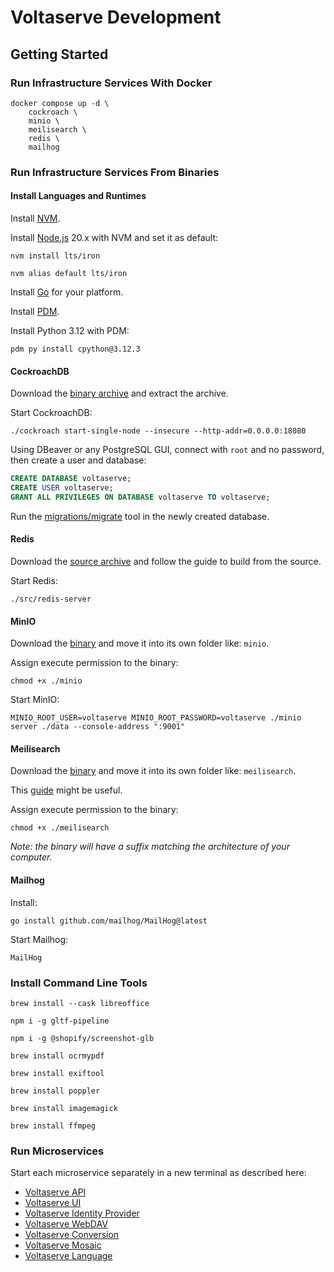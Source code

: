 # Voltaserve Development

## Getting Started

### Run Infrastructure Services With Docker

```shell
docker compose up -d \
    cockroach \
    minio \
    meilisearch \
    redis \
    mailhog
```

### Run Infrastructure Services From Binaries

#### Install Languages and Runtimes

Install [NVM](https://github.com/nvm-sh/nvm?tab=readme-ov-file#installing-and-updating).

Install [Node.js](https://nodejs.org/) 20.x with NVM and set it as default:

```shell
nvm install lts/iron
```

```shell
nvm alias default lts/iron
```

Install [Go](https://go.dev) for your platform.

Install [PDM](https://pdm-project.org/en/latest).

Install Python 3.12 with PDM:

```shell
pdm py install cpython@3.12.3
```

#### CockroachDB

Download the [binary archive](https://www.cockroachlabs.com/docs/releases) and extract the archive.

Start CockroachDB:

```shell
./cockroach start-single-node --insecure --http-addr=0.0.0.0:18080
```

Using DBeaver or any PostgreSQL GUI, connect with `root` and no password, then create a user and database:

```sql
CREATE DATABASE voltaserve;
CREATE USER voltaserve;
GRANT ALL PRIVILEGES ON DATABASE voltaserve TO voltaserve;
```

Run the [migrations/migrate]() tool in the newly created database.

#### Redis

Download the [source archive](https://redis.io/docs/latest/operate/oss_and_stack/install/install-redis/install-redis-from-source/) and follow the guide to build from the source.

Start Redis:

```shell
./src/redis-server
```

#### MinIO

Download the [binary](https://min.io/docs/minio/macos/index.html) and move it into its own folder like: `minio`.

Assign execute permission to the binary:

```shell
chmod +x ./minio
```

Start MinIO:

```shell
MINIO_ROOT_USER=voltaserve MINIO_ROOT_PASSWORD=voltaserve ./minio server ./data --console-address ":9001"
```

#### Meilisearch

Download the [binary](https://github.com/meilisearch/meilisearch/releases/tag/v1.8.3) and move it into its own folder like: `meilisearch`.

This [guide](https://www.meilisearch.com/docs/learn/getting_started/installation) might be useful.

Assign execute permission to the binary:

```shell
chmod +x ./meilisearch
```

_Note: the binary will have a suffix matching the architecture of your computer._

#### Mailhog

Install:

```shell
go install github.com/mailhog/MailHog@latest
```

Start Mailhog:

```shell
MailHog
```

### Install Command Line Tools

```shell
brew install --cask libreoffice
```

```shell
npm i -g gltf-pipeline
```

```shell
npm i -g @shopify/screenshot-glb
```

```shell
brew install ocrmypdf
```

```shell
brew install exiftool
```

```shell
brew install poppler
```

```shell
brew install imagemagick
```

```shell
brew install ffmpeg
```

### Run Microservices

Start each microservice separately in a new terminal as described here:

- [Voltaserve API](api/README.md)
- [Voltaserve UI](ui/README.md)
- [Voltaserve Identity Provider](idp/README.md)
- [Voltaserve WebDAV](webdav/README.md)
- [Voltaserve Conversion](conversion/README.md)
- [Voltaserve Mosaic](mosaic/README.md)
- [Voltaserve Language](mosaic/README.md)
